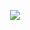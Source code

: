 <p align='center'>
    <img src="https://capsule-render.vercel.app/api?type=waving&color=auto&height=300&section=header&text=I%20am%20JinHui%20render&fontSize=90&animation=fadeIn&fontAlignY=38&desc=Decorate%20GitHub%20Profile%20or%20any%20Repo%20like%20me!&descAlignY=51&descAlign=62"/>
</p>
